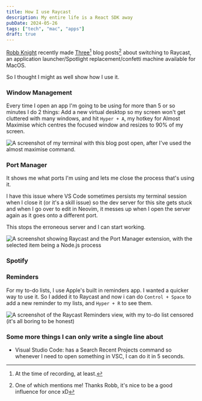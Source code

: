 ```yaml
---
title: How I use Raycast
description: My entire life is a React SDK away
pubDate: 2024-05-26
tags: ["tech", "mac", "apps"]
draft: true
---
```


[Robb Knight](https://rknight.me) recently made [Three](https://rknight.me/blog/tags/raycast/)[^1] blog posts[^2] about switching to Raycast, an application launcher/Spotlight replacement/confetti machine available for MacOS.

[^1]: At the time of recording, at least.

[^2]: One of which mentions me! Thanks Robb, it's nice to be a good influence for once xD

So I thought I might as well show how I use it.

### Window Management

Every time I open an app I'm going to be using for more than 5 or so minutes I do 2 things: Add a new virtual desktop so my screen won't get cluttered with many windows, and hit `Hyper + A`, my hotkey for Almost Maximise which centres the focused window and resizes to 90% of my screen.

![A screenshot of my terminal with this blog post open, after I've used the almost maximise command.](https://cdn.laker.tech/blog/image/raycast-window.jpeg)

[^4]: By the way, I just changed my wallpaper for the first time since June last year. It's not #6768AA anymore. It's instead a collection of wallpapers from [Raycast's wallpaper pack](https://www.raycast.com/wallpapers). This is weird as hell to me but it's cute.

### Port Manager

It shows me what ports I'm using and lets me close the process that's using it.

I have this issue where VS Code sometimes persists my terminal session when I close it (or it's a skill issue)
so the dev server for this site gets stuck and when I go over to edit in Neovim, it messes up when I open the server again as it goes onto a different port.

This stops the erroneous server and I can start working.

![A screenshot showing Raycast and the Port Manager extension, with the selected item being a Node.js process](https://cdn.laker.tech/blog/image/raycast-port.jpeg)

### Spotify

### Reminders

For my to-do lists, I use Apple's built in reminders app. I wanted a quicker way to use it. So I added it to Raycast and now i can do `Control + Space` to add a new reminder to my lists, and `Hyper + R` to see them.

![A screenshot of the Raycast Reminders view, with my to-do list censored (it's all boring to be honest)](https://cdn.laker.tech/blog/image/raycast-reminders.jpeg)

### Some more things I can only write a single line about

- Visual Studio Code: has a Search Recent Projects command so whenever I need to open something in VSC, I can do it in 5 seconds.
